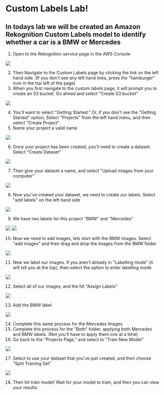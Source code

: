 # Custom Labels Lab!

## In todays lab we will be created an Amazon Rekognition Custom Labels model to identify whether a car is a BMW or Mercedes

1) Open to the Rekognition service page in the AWS Console

![](screenshots/1.png)

2) Then Navigate to the Custom Labels page by clicking the link on the left hand side. (If you don't see any left hand links, press the "hamburger" icon in the top left of the page)
3) When you first navigate to the custom labels page, it will prompt you to create an S3 bucket. Go ahead and select "Create S3 bucket"

![](screenshots/2.png)

4) You'll want to select "Getting Started." Or, if you don't see the "Getting Started" option, Select "Projects" from the left hand menu, and then select "Create Project"
5) Name your project a valid name

![](screenshots/3.png)

6) Once your project has been created, you'll need to create a dataset. Select "Create Dataset"

![](screenshots/4.png)

7) Then give your dataset a name, and select "Upload images from your computer"

![](screenshots/5.png)

8) Now you've created your dataset, we need to create our labels. Select "add labels" on the left hand side

![](screenshots/6.png)

9) We have two labels for this project "BMW" and "Mercedes"

![](screenshots/7.png)
![](screenshots/8.png)

10) Now we need to add images, lets start with the BMW images. Select "add images" and then drag and drop the images from the BMW folder

![](screenshots/9.png)

11) New we label our images. If you aren't already in "Labelling mode" (it will tell you at the top), then select the option to enter labelling mode

![](screenshots/10.png)

12) Select all of our images, and the hit "Assign Labels"

![](screenshots/11.png)

13) Add the BMW label

![](screenshots/12.png)

14) Complete this same process for the Mercedes Images
15) Complete this process for the "Both" folder, applying both Mercedes and BMW labels. (Not you'll have to apply them one at a time)
16) Go back to the "Projects Page," and select to "Train New Model"

![](screenshots/13.png)

17) Select to use your dataset that you've just created, and then choose "Split Training Set"

![](screenshots/14.png)

18) Then hit train model! Wait for your model to train, and then you can view your results.